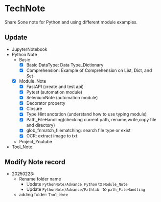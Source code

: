 # TechNote

Share Sone note for Python and using different module examples. 

## Update

- JupyterNotebook
- Python Note
	- Basic 
		- [X] Basic DataType: Data Type_Dictionary
		- [X] Comprehension: Example of Comprehension on List, Dict, and Set
	- [X] Module_Note
		- [X] FastAPI (create and test api)
		- [X] Pytest (automation module)
		- [X] SeleniumNote (automation module)
		- [X] Decorator property 
		- [X] Closure
		- [X] Type Hint anotation (understand how to use typing module)
		- [X] Path_FileHandling(checking current path, rename,write,copy file and directory)
		- [X] glob_fnmatch_filematching: search file type or exist  
		- [X] OCR: extract image to txt
		
	- Project_Youtube
- Tool_Note	

## Modify Note record
- 20250223: 
	- Rename folder name 
		- Update `PythonNote/Advance Python` to  `Module_Note`
		- Update `PythonNote/Advance/Pathlib ` to `path_FileHandling` 
	- adding folder: `Tool_Note`